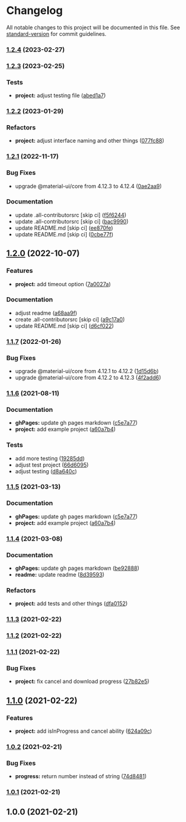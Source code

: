 # Changelog

All notable changes to this project will be documented in this file. See [standard-version](https://github.com/conventional-changelog/standard-version) for commit guidelines.

### [1.2.4](https://github.com/the-bugging/react-use-downloader/compare/v1.2.3...v1.2.4) (2023-02-27)

### [1.2.3](https://github.com/the-bugging/react-use-downloader/compare/v1.2.2...v1.2.3) (2023-02-25)


### Tests

* **project:** adjust testing file ([abed1a7](https://github.com/the-bugging/react-use-downloader/commit/abed1a706a41b416994fea9513aeca010e793398))

### [1.2.2](https://github.com/the-bugging/react-use-downloader/compare/v1.2.1...v1.2.2) (2023-01-29)

### Refactors

- **project:** adjust interface naming and other things ([077fc88](https://github.com/the-bugging/react-use-downloader/commit/077fc885dfda8371613d45f3754a553950ef1b5b))

### [1.2.1](https://github.com/the-bugging/react-use-downloader/compare/v1.2.0...v1.2.1) (2022-11-17)

### Bug Fixes

- upgrade @material-ui/core from 4.12.3 to 4.12.4 ([0ae2aa9](https://github.com/the-bugging/react-use-downloader/commit/0ae2aa9d537291c6d44049ad369ffdc9c2de2399))

### Documentation

- update .all-contributorsrc [skip ci] ([f5f6244](https://github.com/the-bugging/react-use-downloader/commit/f5f6244b2436167a24f59cfa81aaf8d7e661b1c0))
- update .all-contributorsrc [skip ci] ([bac9990](https://github.com/the-bugging/react-use-downloader/commit/bac9990cbecb5ec41daab25f7de20daf2bca0b6f))
- update README.md [skip ci] ([ee870fe](https://github.com/the-bugging/react-use-downloader/commit/ee870fe70153454eb5039dbfb289282263f0c2ec))
- update README.md [skip ci] ([0cbe77f](https://github.com/the-bugging/react-use-downloader/commit/0cbe77f12a3a62855deccb6522f274daee5c74a3))

## [1.2.0](https://github.com/the-bugging/react-use-downloader/compare/v1.1.7...v1.2.0) (2022-10-07)

### Features

- **project:** add timeout option ([7a0027a](https://github.com/the-bugging/react-use-downloader/commit/7a0027a58d4c2774f6c3ba8bcce39db721be8371))

### Documentation

- adjust readme ([a68aa9f](https://github.com/the-bugging/react-use-downloader/commit/a68aa9f18a2756703e4a22c180c4bf0758a77a7b))
- create .all-contributorsrc [skip ci] ([a9c17a0](https://github.com/the-bugging/react-use-downloader/commit/a9c17a087c274ac0f3a2c8950c30030ba911f7b9))
- update README.md [skip ci] ([d6cf022](https://github.com/the-bugging/react-use-downloader/commit/d6cf0222a7995a07e9e0545ad528bc88b6469a53))

### [1.1.7](https://github.com/the-bugging/react-use-downloader/compare/v1.1.6...v1.1.7) (2022-01-26)

### Bug Fixes

- upgrade @material-ui/core from 4.12.1 to 4.12.2 ([1d15d6b](https://github.com/the-bugging/react-use-downloader/commit/1d15d6ba80ec216195b627d60d0a22728a9e6bbe))
- upgrade @material-ui/core from 4.12.2 to 4.12.3 ([4f2add6](https://github.com/the-bugging/react-use-downloader/commit/4f2add6958aa9b48f33901a2fd28295df63eb1e0))

### [1.1.6](https://github.com/the-bugging/react-use-downloader/compare/v1.1.4...v1.1.6) (2021-08-11)

### Documentation

- **ghPages:** update gh pages markdown ([c5e7a77](https://github.com/the-bugging/react-use-downloader/commit/c5e7a77d138d0a05b972cf698637e65b7203ebe4))
- **project:** add example project ([a60a7b4](https://github.com/the-bugging/react-use-downloader/commit/a60a7b4ba8ee80b4bf6a6fe9ef8e214cb87a12ff))

### Tests

- add more testing ([19285dd](https://github.com/the-bugging/react-use-downloader/commit/19285dd1a20c1b4c0443a129a9be4464044a6b12))
- adjust test project ([66d6095](https://github.com/the-bugging/react-use-downloader/commit/66d60953ced492adb64fe3b63d349a8958116483))
- adjust testing ([d8a640c](https://github.com/the-bugging/react-use-downloader/commit/d8a640cf854fae08fd1bcb40784501ac4ce231bf))

### [1.1.5](https://github.com/the-bugging/react-use-downloader/compare/v1.1.4...v1.1.5) (2021-03-13)

### Documentation

- **ghPages:** update gh pages markdown ([c5e7a77](https://github.com/the-bugging/react-use-downloader/commit/c5e7a77d138d0a05b972cf698637e65b7203ebe4))
- **project:** add example project ([a60a7b4](https://github.com/the-bugging/react-use-downloader/commit/a60a7b4ba8ee80b4bf6a6fe9ef8e214cb87a12ff))

### [1.1.4](https://github.com/the-bugging/react-use-downloader/compare/v1.1.3...v1.1.4) (2021-03-08)

### Documentation

- **ghPages:** update gh pages markdown ([be92888](https://github.com/the-bugging/react-use-downloader/commit/be92888a91f9134b412c12c6cdff9fc259ef1b43))
- **readme:** update readme ([8d39593](https://github.com/the-bugging/react-use-downloader/commit/8d39593c5a57dfdd0e88842b2cef41a05b8f7d00))

### Refactors

- **project:** add tests and other things ([dfa0152](https://github.com/the-bugging/react-use-downloader/commit/dfa01527e7e676adf91d30a2d0724c49d4a3b6e0))

### [1.1.3](https://github.com/the-bugging/react-use-downloader/compare/v1.1.2...v1.1.3) (2021-02-22)

### [1.1.2](https://github.com/the-bugging/react-use-downloader/compare/v1.1.1...v1.1.2) (2021-02-22)

### [1.1.1](https://github.com/the-bugging/react-use-downloader/compare/v1.1.0...v1.1.1) (2021-02-22)

### Bug Fixes

- **project:** fix cancel and download progress ([27b82e5](https://github.com/the-bugging/react-use-downloader/commit/27b82e595fb106270925c033f1dd44a3737e9f99))

## [1.1.0](https://github.com/the-bugging/react-use-downloader/compare/v1.0.2...v1.1.0) (2021-02-22)

### Features

- **project:** add isInProgress and cancel ability ([624a09c](https://github.com/the-bugging/react-use-downloader/commit/624a09c28d5071e44164a97657cd86ab9e4140c8))

### [1.0.2](https://github.com/the-bugging/react-use-downloader/compare/v1.0.1...v1.0.2) (2021-02-21)

### Bug Fixes

- **progress:** return number instead of string ([74d8481](https://github.com/the-bugging/react-use-downloader/commit/74d8481ed41f59d0bffb0865c37ddcd9e7d9c024))

### [1.0.1](https://github.com/the-bugging/react-use-downloader/compare/v1.0.0...v1.0.1) (2021-02-21)

## 1.0.0 (2021-02-21)
